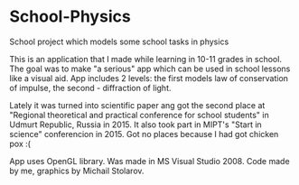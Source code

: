 # School-Physics
School project which models some school tasks in physics

This is an application that I made while learning in 10-11 grades in school.
The goal was to make "a serious" app which can be used in school lessons like a visual aid.
App includes 2 levels: the first models law of conservation of impulse, the second - diffraction of light.

Lately it was turned into scientific paper ang got the second place at
"Regional theoretical and practical conference for school students" in Udmurt Republic, Russia in 2015.
It also took part in MIPT's "Start in science" conferencion in 2015. Got no places because I had got chicken pox :(


App uses OpenGL library.
Was made in MS Visual Studio 2008.
Code made by me, graphics by Michail Stolarov.
